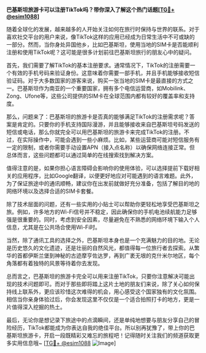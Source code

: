 **巴基斯坦旅游卡可以注册TikTok吗？带你深入了解这个热门话题[[TG💪+ @esim1088](https://t.me/s/esim1088)]**

随着全球化的发展，越来越多的人开始关注如何在旅行时保持与世界的联系。对于喜欢社交平台的用户来说，像TikTok这样的应用已经成为日常生活中不可或缺的一部分。然而，当你身处异国他乡，比如巴基斯坦，使用当地的SIM卡是否能顺利注册和使用TikTok呢？这可能是很多计划前往巴基斯坦旅行的朋友心中的疑问。

首先，我们需要了解TikTok的基本注册要求。通常情况下，TikTok的注册需要一个有效的手机号码来验证身份。这意味着你需要一部手机，并且手机能够接收短信验证码。对于大多数国家的游客来说，购买一张当地的SIM卡是最直接的方式之一。巴基斯坦作为南亚的一个重要国家，拥有多个电信运营商，如Mobilink、Zong、Ufone等，这些公司提供的SIM卡在全球范围内都有较好的覆盖率和支持度。

那么，问题来了：巴基斯坦的旅游卡是否真的能够满足TikTok的注册需求呢？答案是肯定的。只要你的手机支持国际漫游，并且能够接收来自巴基斯坦号码发送的短信或电话，那么你就完全可以用巴基斯坦的旅游卡来完成TikTok的注册。不过，在实际操作中，可能会遇到一些小麻烦。比如，某些运营商可能对短信服务有一定的限制，或者你需要手动设置APN（接入点名称）以确保网络连接正常。但总体而言，这些问题都可以通过简单的在线搜索找到解决方案。

值得注意的是，如果你担心语言障碍会影响你的使用体验，可以选择提前下载好相关的应用程序，比如Google翻译，以便更好地应对可能遇到的语言难题。此外，为了保证旅途中的通讯顺畅，建议你在出发前就做好充分准备，包括了解目的地的网络环境以及选择合适的SIM卡套餐。

除了技术层面的问题，还有一些实用的小贴士可以帮助你更轻松地享受巴基斯坦之旅。例如，许多地方的Wi-Fi信号并不稳定，因此确保你的手机电池续航能力足够强是很重要的。同时，考虑到安全因素，尽量避免在不熟悉的网络环境下输入个人信息，尤其是在公共场合使用Wi-Fi时。

当然，除了通讯工具的选择之外，巴基斯坦本身也是一个充满魅力的目的地。无论是历史悠久的文化遗迹，还是壮丽的自然风光，都值得每一位旅行者去探索。从繁华的首都伊斯兰堡到神秘的古迹摩亨佐达罗，再到广袤无垠的克什米尔地区，每个角落都有着独特的风景等待着你去发现。

总而言之，巴基斯坦的旅游卡完全可以用来注册TikTok，只要你注意解决可能出现的技术问题即可。而对于那些即将踏上这片土地的朋友们来说，除了关心如何保持线上联系外，更应该珍惜这次难得的机会，用心感受这个国家独有的文化氛围。相信当你亲身体验过后，你会发现这里不仅仅是一个适合拍照打卡的地方，更是一片值得深入挖掘的热土。

最后，无论你是想记录下旅途中的点滴瞬间，还是单纯地想要与朋友分享自己的冒险经历，TikTok都能成为你表达自我的绝佳平台。所以别再犹豫了，带上你的巴基斯坦旅游卡，开启一段既精彩又难忘的旅程吧！记得随时关注我们的频道获取更多实用信息哦~ [[TG💪+ @esim1088](https://t.me/s/esim1088) ![Image](https://i.postimg.cc/4NQfJmqS/Snipaste-2025-05-13-00-14-12.png)]